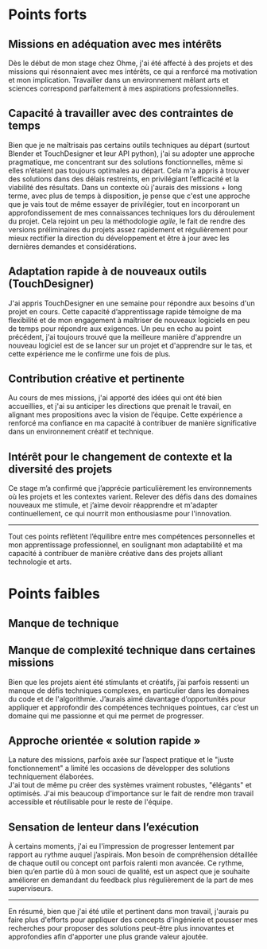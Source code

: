 # Points forts
## Missions en adéquation avec mes intérêts
Dès le début de mon stage chez Ohme, j'ai été affecté à des projets et des missions qui résonnaient avec mes intérêts, ce qui a renforcé ma motivation et mon implication. Travailler dans un environnement mêlant arts et sciences correspond parfaitement à mes aspirations professionnelles.

## Capacité à travailler avec des contraintes de temps
Bien que je ne maîtrisais pas certains outils techniques au départ (surtout Blender et TouchDesigner et leur API python), j'ai su adopter une approche pragmatique, me concentrant sur des solutions fonctionnelles, même si elles n’étaient pas toujours optimales au départ. Cela m'a appris à trouver des solutions dans des délais restreints, en privilégiant l’efficacité et la viabilité des résultats. 
Dans un contexte où j'aurais des missions + long terme, avec plus de temps à disposition, je pense que c'est une approche que je vais tout de même essayer de privilégier, tout en incorporant un approfondissement de mes connaissances techniques lors du déroulement du projet. 
Cela rejoint un peu la méthodologie _agile_, le fait de rendre des versions préliminaires du projets assez rapidement et régulièrement pour mieux rectifier la direction du développement et être à jour avec les dernières demandes et considérations. 

## Adaptation rapide à de nouveaux outils (TouchDesigner)
J'ai appris TouchDesigner en une semaine pour répondre aux besoins d'un projet en cours. Cette capacité d’apprentissage rapide témoigne de ma flexibilité et de mon engagement à maîtriser de nouveaux logiciels en peu de temps pour répondre aux exigences. Un peu en echo au point précédent, j'ai toujours trouvé que la meilleure manière d'apprendre un nouveau logiciel est de se lancer sur un projet et d'apprendre sur le tas, et cette expérience me le confirme une fois de plus.

## Contribution créative et pertinente 
Au cours de mes missions, j'ai apporté des idées qui ont été bien accueillies, et j'ai su anticiper les directions que prenait le travail, en alignant mes propositions avec la vision de l’équipe. Cette expérience a renforcé ma confiance en ma capacité à contribuer de manière significative dans un environnement créatif et technique. 

## Intérêt pour le changement de contexte et la diversité des projets 
Ce stage m’a confirmé que j’apprécie particulièrement les environnements où les projets et les contextes varient. Relever des défis dans des domaines nouveaux me stimule, et j’aime devoir réapprendre et m'adapter continuellement, ce qui nourrit mon enthousiasme pour l'innovation.

---
Tout ces points reflètent l’équilibre entre mes compétences personnelles et mon apprentissage professionnel, en soulignant mon adaptabilité et ma capacité à contribuer de manière créative dans des projets alliant technologie et arts.

# Points faibles
## Manque de technique
## Manque de complexité technique dans certaines missions
Bien que les projets aient été stimulants et créatifs, j’ai parfois ressenti un manque de défis techniques complexes, en particulier dans les domaines du code et de l'algorithmie. J’aurais aimé davantage d’opportunités pour appliquer et approfondir des compétences techniques pointues, car c’est un domaine qui me passionne et qui me permet de progresser. 

## Approche orientée « solution rapide »
La nature des missions, parfois axée sur l’aspect pratique et le "juste fonctionnement" a limité les occasions de développer des solutions techniquement élaborées.  
J'ai tout de même pu créer des systèmes vraiment robustes, "élégants" et optimisés. J'ai mis beaucoup d'importance sur le fait de rendre mon travail accessible et réutilisable pour le reste de l'équipe. 

## Sensation de lenteur dans l’exécution
À certains moments, j'ai eu l'impression de progresser lentement par rapport au rythme auquel j’aspirais. Mon besoin de compréhension détaillée de chaque outil ou concept ont parfois ralenti mon avancée. Ce rythme, bien qu’en partie dû à mon souci de qualité, est un aspect que je souhaite améliorer en demandant du feedback plus régulièrement de la part de mes superviseurs. 

---
En résumé, bien que j'ai été utile et pertinent dans mon travail, j'aurais pu faire plus d'efforts pour appliquer des concepts d'ingénierie et pousser mes recherches pour proposer des solutions peut-être plus innovantes et approfondies afin d'apporter une plus grande valeur ajoutée. 
